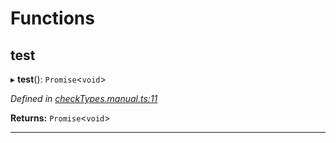 

# Functions

<a id="test"></a>

##  test

▸ **test**(): `Promise`<`void`>

*Defined in [checkTypes.manual.ts:11](https://github.com/polkadot-js/api/blob/40a1ec9/packages/api/src/checkTypes.manual.ts#L11)*

**Returns:** `Promise`<`void`>

___

